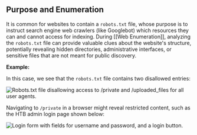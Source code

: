 ## Purpose and Enumeration

It is common for websites to contain a `robots.txt` file, whose purpose is to instruct search engine web crawlers (like Googlebot) which resources they can and cannot access for indexing. During [[Web Enumeration]], analyzing the `robots.txt` file can provide valuable clues about the website's structure, potentially revealing hidden directories, administrative interfaces, or sensitive files that are not meant for public discovery.

**Example:**

In this case, we see that the `robots.txt` file contains two disallowed entries:

![Robots.txt file disallowing access to /private and /uploaded_files for all user agents.](https://academy.hackthebox.com/storage/modules/77/robots.png)

Navigating to `/private` in a browser might reveal restricted content, such as the HTB admin login page shown below:

![Login form with fields for username and password, and a login button.](https://academy.hackthebox.com/storage/modules/77/academy.png)
